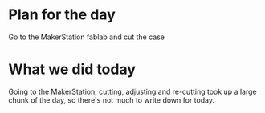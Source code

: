 # Plan for the day

Go to the MakerStation fablab and cut the case

# What we did today

Going to the MakerStation, cutting, adjusting and re-cutting took up a large chunk of the day, so there's not much to write down for today.

